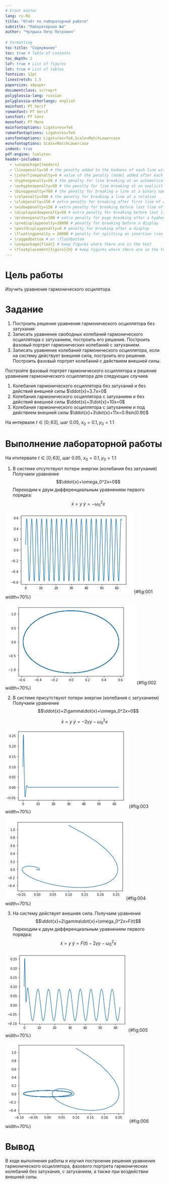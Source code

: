 ```yaml
---
# Front matter
lang: ru-RU
title: "Отчёт по лабораторной работе"
subtitle: "Лабораторная №4"
author: "Чупрына Петр Петрович"

# Formatting
toc-title: "Содержание"
toc: true # Table of contents
toc_depth: 2
lof: true # List of figures
lot: true # List of tables
fontsize: 12pt
linestretch: 1.5
papersize: a4paper
documentclass: scrreprt
polyglossia-lang: russian
polyglossia-otherlangs: english
mainfont: PT Serif
romanfont: PT Serif
sansfont: PT Sans
monofont: PT Mono
mainfontoptions: Ligatures=TeX
romanfontoptions: Ligatures=TeX
sansfontoptions: Ligatures=TeX,Scale=MatchLowercase
monofontoptions: Scale=MatchLowercase
indent: true
pdf-engine: lualatex
header-includes:
  - \usepackage{lmodern}
  - \linepenalty=10 # the penalty added to the badness of each line within a paragraph (no associated penalty node) Increasing the value makes tex try to have fewer lines in the paragraph.
  - \interlinepenalty=0 # value of the penalty (node) added after each line of a paragraph.
  - \hyphenpenalty=50 # the penalty for line breaking at an automatically inserted hyphen
  - \exhyphenpenalty=50 # the penalty for line breaking at an explicit hyphen
  - \binoppenalty=700 # the penalty for breaking a line at a binary operator
  - \relpenalty=500 # the penalty for breaking a line at a relation
  - \clubpenalty=150 # extra penalty for breaking after first line of a paragraph
  - \widowpenalty=150 # extra penalty for breaking before last line of a paragraph
  - \displaywidowpenalty=50 # extra penalty for breaking before last line before a display math
  - \brokenpenalty=100 # extra penalty for page breaking after a hyphenated line
  - \predisplaypenalty=10000 # penalty for breaking before a display
  - \postdisplaypenalty=0 # penalty for breaking after a display
  - \floatingpenalty = 20000 # penalty for splitting an insertion (can only be split footnote in standard LaTeX)
  - \raggedbottom # or \flushbottom
  - \usepackage{float} # keep figures where there are in the text
  - \floatplacement{figure}{H} # keep figures where there are in the text
---
```


# Цель работы

Изучить уравнение гармонического осцилятора


# Задание

1.	Построить решение уравнения гармонического осциллятора без затухания
2.	Записать уравнение свободных колебаний гармонического осциллятора с затуханием, построить его решение. Построить фазовый портрет гармонических колебаний с затуханием.
3.	Записать уравнение колебаний гармонического осциллятора, если на систему действует внешняя сила, построить его решение. Построить фазовый портрет колебаний с действием внешней силы.

Постройте фазовый портрет гармонического осциллятора и решение уравнения гармонического осциллятора для следующих случаев

1. Колебания гармонического осциллятора без затуханий и без действий внешней
силы $\ddot{x}+3.7x=0$
2. Колебания гармонического осциллятора c затуханием и без действий внешней
силы $\ddot{x}+3\dot{x}+10x=0$
3. Колебания гармонического осциллятора c затуханием и под действием внешней
силы $\ddot{x}+3\dot{x}+11x=0.9sin(0.9t)$

На интервале $t \in [ 0;63 ]$, шаг 0.05, $x_0=0.1, y_0=1.1$

# Выполнение лабораторной работы

На итнтервале $t \in [ 0;63 ]$, шаг 0.05, $x_0=0.1, y_0=1.1$

1. В системе отсутствуют потери энергии (колебания без затухания) Получаем уравнение $$\ddot{x}+\omega_0^2x=0$$
Переходим к двум дифференциальным уравнениям первого порядка:
$$ \dot{x}=y \
\dot{y}=-\omega_0^2x$$

![График решения для случая 1](image\1.png){#fig:001 width=70%}

![Фазовый портрет для случая 1](image\2.png){#fig:002 width=70%}


2. В системе присутствуют потери энергии (колебания с затуханием)
Получаем уравнение
$$\ddot{x}+2\gamma\dot{x}+\omega_0^2x=0$$

$$\dot{x}=y \
\dot{y}=-2\gamma y-\omega_0^2x$$

![График решения для случая 2](image\3.png){#fig:003 width=70%}

![Фазовый портрет для случая 2](image\4.png){#fig:004 width=70%}


3.  На систему действует внешняя сила.
Получаем уравнение $$\ddot{x}+2\gamma\dot{x}+\omega_0^2x=F(t)$$
Переходим к двум дифференциальным уравнениям первого порядка:
$$ \dot{x}=y \
\dot{y}=F(t)-2\gamma y-\omega_0^2x$$

![График решения для случая 3](image\5.png){#fig:005 width=70%}

![Фазовый портрет для случая 3](image\6.png){#fig:006 width=70%}

# Вывод
В ходе выполнения работы я изучил построение решения уравнения гармонического осциллятора, фазового портрета гармонических колебаний без затухания, с затуханием, а также при воздействии внешней силы.